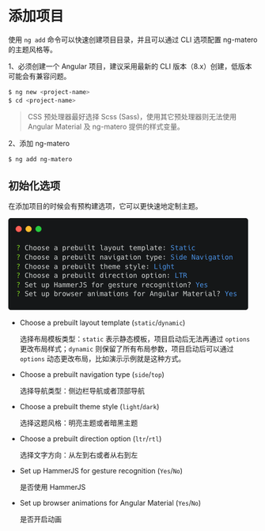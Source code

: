 # 添加项目

使用 `ng add` 命令可以快速创建项目目录，并且可以通过 CLI 选项配置 ng-matero 的主题风格等。

1、必须创建一个 Angular 项目，建议采用最新的 CLI 版本（8.x）创建，低版本可能会有兼容问题。

```bash
$ ng new <project-name>
$ cd <project-name>
```

> CSS 预处理器最好选择 Scss (Sass)，使用其它预处理器则无法使用 Angular Material 及 ng-matero 提供的样式变量。

2、添加 ng-matero

```bash
$ ng add ng-matero
```

## 初始化选项

在添加项目的时候会有预构建选项，它可以更快速地定制主题。

![](project-init.png)

- Choose a prebuilt layout template (`static`/`dynamic`)

  选择布局模板类型：`static` 表示静态模板，项目启动后无法再通过 `options` 更改布局样式；`dynamic` 则保留了所有布局参数，项目启动后可以通过 `options` 动态更改布局，比如演示示例就是这种方式。

- Choose a prebuilt navigation type (`side`/`top`)

  选择导航类型：侧边栏导航或者顶部导航

- Choose a prebuilt theme style (`light`/`dark`)

  选择这题风格：明亮主题或者暗黑主题

- Choose a prebuilt direction option (`ltr`/`rtl`)

  选择文字方向：从左到右或者从右到左

- Set up HammerJS for gesture recognition (`Yes`/`No`)

  是否使用 HammerJS

- Set up browser animations for Angular Material (`Yes`/`No`)

  是否开启动画